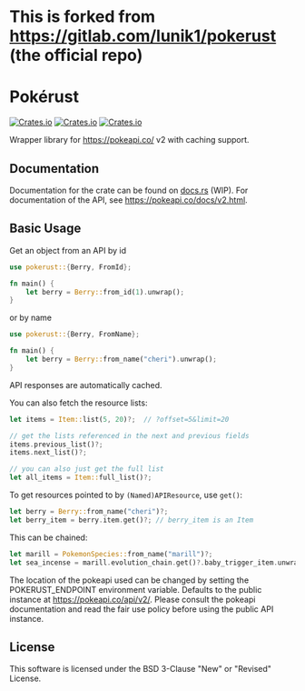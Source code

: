 # This is forked from https://gitlab.com/lunik1/pokerust (the official repo)

# Pokérust

[![Crates.io](https://img.shields.io/crates/v/pokerust?style=flat-square)](https://crates.io/crates/pokerust)
[![Crates.io](https://img.shields.io/crates/d/pokerust?style=flat-square)](https://crates.io/crates/pokerust)
[![Crates.io](https://img.shields.io/crates/l/pokerust?style=flat-square)](LICENSE)

Wrapper library for <https://pokeapi.co/> v2 with caching support.

## Documentation

Documentation for the crate can be found on
[docs.rs](https://docs.rs/pokerust) (WIP). For documentation of the API, see
<https://pokeapi.co/docs/v2.html>.

## Basic Usage

Get an object from an API by id

```rust
use pokerust::{Berry, FromId};

fn main() {
    let berry = Berry::from_id(1).unwrap();
}
```

or by name

```rust
use pokerust::{Berry, FromName};

fn main() {
    let berry = Berry::from_name("cheri").unwrap();
}
```

API responses are automatically cached.

You can also fetch the resource lists:

```rust
let items = Item::list(5, 20)?;  // ?offset=5&limit=20

// get the lists referenced in the next and previous fields
items.previous_list()?;
items.next_list()?;

// you can also just get the full list
let all_items = Item::full_list()?;
```

To get resources pointed to by `(Named)APIResource`, use `get()`:

```rust
let berry = Berry::from_name("cheri")?;
let berry_item = berry.item.get()?; // berry_item is an Item
```

This can be chained:

```rust
let marill = PokemonSpecies::from_name("marill")?;
let sea_incense = marill.evolution_chain.get()?.baby_trigger_item.unwrap().get()?;
```

The location of the pokeapi used can be changed by setting the
POKERUST_ENDPOINT environment variable. Defaults to the public instance at
<https://pokeapi.co/api/v2/>. Please consult the pokeapi documentation and read
the fair use policy before using the public API instance.

## License

This software is licensed under the BSD 3-Clause "New" or "Revised" License.
